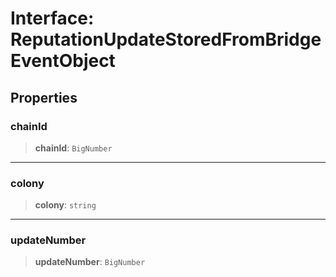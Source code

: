 # Interface: ReputationUpdateStoredFromBridgeEventObject

## Properties

### chainId

> **chainId**: `BigNumber`

***

### colony

> **colony**: `string`

***

### updateNumber

> **updateNumber**: `BigNumber`
